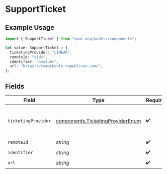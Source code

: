 # SupportTicket

## Example Usage

```typescript
import { SupportTicket } from "opal-mcp/models/components";

let value: SupportTicket = {
  ticketingProvider: "LINEAR",
  remoteId: "<id>",
  identifier: "<value>",
  url: "https://remarkable-republican.com/",
};
```

## Fields

| Field                                                                                | Type                                                                                 | Required                                                                             | Description                                                                          | Example                                                                              |
| ------------------------------------------------------------------------------------ | ------------------------------------------------------------------------------------ | ------------------------------------------------------------------------------------ | ------------------------------------------------------------------------------------ | ------------------------------------------------------------------------------------ |
| `ticketingProvider`                                                                  | [components.TicketingProviderEnum](../../models/components/ticketingproviderenum.md) | :heavy_check_mark:                                                                   | The third party ticketing platform provider.                                         | LINEAR                                                                               |
| `remoteId`                                                                           | *string*                                                                             | :heavy_check_mark:                                                                   | N/A                                                                                  |                                                                                      |
| `identifier`                                                                         | *string*                                                                             | :heavy_check_mark:                                                                   | N/A                                                                                  |                                                                                      |
| `url`                                                                                | *string*                                                                             | :heavy_check_mark:                                                                   | N/A                                                                                  |                                                                                      |